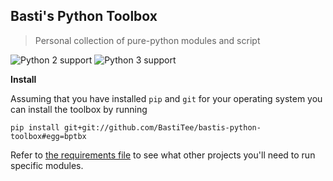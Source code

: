## Basti's Python Toolbox
> Personal collection of pure-python modules and script

![Python 2 support](https://img.shields.io/badge/python2-stable-green.svg)
![Python 3 support](https://img.shields.io/badge/python3-wip-yellow.svg)

**Install**

Assuming that you have installed `pip` and `git` for your operating system you can install the toolbox by running

    pip install git+git://github.com/BastiTee/bastis-python-toolbox#egg=bptbx

Refer to [the requirements file](requirements.txt) to see what other projects you'll need to run specific modules.
